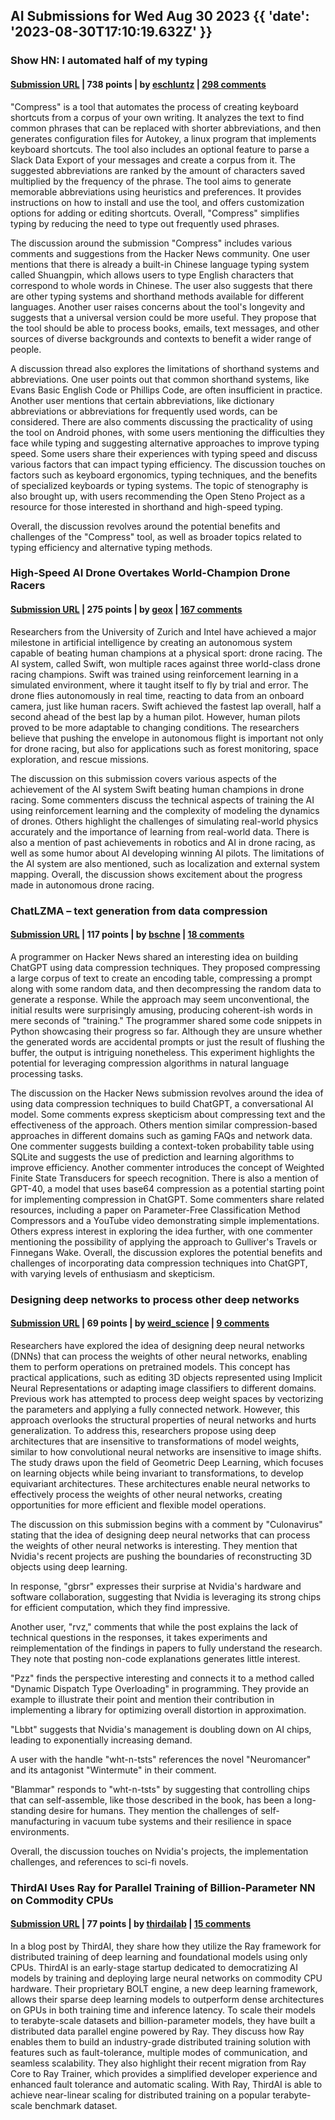 ## AI Submissions for Wed Aug 30 2023 {{ 'date': '2023-08-30T17:10:19.632Z' }}

### Show HN: I automated half of my typing

#### [Submission URL](https://github.com/eschluntz/compress) | 738 points | by [eschluntz](https://news.ycombinator.com/user?id=eschluntz) | [298 comments](https://news.ycombinator.com/item?id=37326870)

"Compress" is a tool that automates the process of creating keyboard shortcuts from a corpus of your own writing. It analyzes the text to find common phrases that can be replaced with shorter abbreviations, and then generates configuration files for Autokey, a linux program that implements keyboard shortcuts. The tool also includes an optional feature to parse a Slack Data Export of your messages and create a corpus from it. The suggested abbreviations are ranked by the amount of characters saved multiplied by the frequency of the phrase. The tool aims to generate memorable abbreviations using heuristics and preferences. It provides instructions on how to install and use the tool, and offers customization options for adding or editing shortcuts. Overall, "Compress" simplifies typing by reducing the need to type out frequently used phrases.

The discussion around the submission "Compress" includes various comments and suggestions from the Hacker News community. One user mentions that there is already a built-in Chinese language typing system called Shuangpin, which allows users to type English characters that correspond to whole words in Chinese. The user also suggests that there are other typing systems and shorthand methods available for different languages. Another user raises concerns about the tool's longevity and suggests that a universal version could be more useful. They propose that the tool should be able to process books, emails, text messages, and other sources of diverse backgrounds and contexts to benefit a wider range of people.

A discussion thread also explores the limitations of shorthand systems and abbreviations. One user points out that common shorthand systems, like Evans Basic English Code or Phillips Code, are often insufficient in practice. Another user mentions that certain abbreviations, like dictionary abbreviations or abbreviations for frequently used words, can be considered. There are also comments discussing the practicality of using the tool on Android phones, with some users mentioning the difficulties they face while typing and suggesting alternative approaches to improve typing speed. Some users share their experiences with typing speed and discuss various factors that can impact typing efficiency. The discussion touches on factors such as keyboard ergonomics, typing techniques, and the benefits of specialized keyboards or typing systems. The topic of stenography is also brought up, with users recommending the Open Steno Project as a resource for those interested in shorthand and high-speed typing.

Overall, the discussion revolves around the potential benefits and challenges of the "Compress" tool, as well as broader topics related to typing efficiency and alternative typing methods.

### High-Speed AI Drone Overtakes World-Champion Drone Racers

#### [Submission URL](https://www.news.uzh.ch/en/articles/media/2023/Drone-race.html) | 275 points | by [geox](https://news.ycombinator.com/user?id=geox) | [167 comments](https://news.ycombinator.com/item?id=37323834)

Researchers from the University of Zurich and Intel have achieved a major milestone in artificial intelligence by creating an autonomous system capable of beating human champions at a physical sport: drone racing. The AI system, called Swift, won multiple races against three world-class drone racing champions. Swift was trained using reinforcement learning in a simulated environment, where it taught itself to fly by trial and error. The drone flies autonomously in real time, reacting to data from an onboard camera, just like human racers. Swift achieved the fastest lap overall, half a second ahead of the best lap by a human pilot. However, human pilots proved to be more adaptable to changing conditions. The researchers believe that pushing the envelope in autonomous flight is important not only for drone racing, but also for applications such as forest monitoring, space exploration, and rescue missions.

The discussion on this submission covers various aspects of the achievement of the AI system Swift beating human champions in drone racing. Some commenters discuss the technical aspects of training the AI using reinforcement learning and the complexity of modeling the dynamics of drones. Others highlight the challenges of simulating real-world physics accurately and the importance of learning from real-world data. There is also a mention of past achievements in robotics and AI in drone racing, as well as some humor about AI developing winning AI pilots. The limitations of the AI system are also mentioned, such as localization and external system mapping. Overall, the discussion shows excitement about the progress made in autonomous drone racing.

### ChatLZMA – text generation from data compression

#### [Submission URL](http://pepijndevos.nl/2023/07/15/chatlmza.html) | 117 points | by [bschne](https://news.ycombinator.com/user?id=bschne) | [18 comments](https://news.ycombinator.com/item?id=37318810)

A programmer on Hacker News shared an interesting idea on building ChatGPT using data compression techniques. They proposed compressing a large corpus of text to create an encoding table, compressing a prompt along with some random data, and then decompressing the random data to generate a response. While the approach may seem unconventional, the initial results were surprisingly amusing, producing coherent-ish words in mere seconds of "training." The programmer shared some code snippets in Python showcasing their progress so far. Although they are unsure whether the generated words are accidental prompts or just the result of flushing the buffer, the output is intriguing nonetheless. This experiment highlights the potential for leveraging compression algorithms in natural language processing tasks.

The discussion on the Hacker News submission revolves around the idea of using data compression techniques to build ChatGPT, a conversational AI model. Some comments express skepticism about compressing text and the effectiveness of the approach. Others mention similar compression-based approaches in different domains such as gaming FAQs and network data.  One commenter suggests building a context-token probability table using SQLite and suggests the use of prediction and learning algorithms to improve efficiency. Another commenter introduces the concept of Weighted Finite State Transducers for speech recognition. There is also a mention of GPT-40, a model that uses base64 compression as a potential starting point for implementing compression in ChatGPT. Some commenters share related resources, including a paper on Parameter-Free Classification Method Compressors and a YouTube video demonstrating simple implementations. Others express interest in exploring the idea further, with one commenter mentioning the possibility of applying the approach to Gulliver's Travels or Finnegans Wake. Overall, the discussion explores the potential benefits and challenges of incorporating data compression techniques into ChatGPT, with varying levels of enthusiasm and skepticism.

### Designing deep networks to process other deep networks

#### [Submission URL](https://developer.nvidia.com/blog/designing-deep-networks-to-process-other-deep-networks/) | 69 points | by [weird_science](https://news.ycombinator.com/user?id=weird_science) | [9 comments](https://news.ycombinator.com/item?id=37328609)

Researchers have explored the idea of designing deep neural networks (DNNs) that can process the weights of other neural networks, enabling them to perform operations on pretrained models. This concept has practical applications, such as editing 3D objects represented using Implicit Neural Representations or adapting image classifiers to different domains. Previous work has attempted to process deep weight spaces by vectorizing the parameters and applying a fully connected network. However, this approach overlooks the structural properties of neural networks and hurts generalization. To address this, researchers propose using deep architectures that are insensitive to transformations of model weights, similar to how convolutional neural networks are insensitive to image shifts. The study draws upon the field of Geometric Deep Learning, which focuses on learning objects while being invariant to transformations, to develop equivariant architectures. These architectures enable neural networks to effectively process the weights of other neural networks, creating opportunities for more efficient and flexible model operations.

The discussion on this submission begins with a comment by "Culonavirus" stating that the idea of designing deep neural networks that can process the weights of other neural networks is interesting. They mention that Nvidia's recent projects are pushing the boundaries of reconstructing 3D objects using deep learning.

In response, "gbrsr" expresses their surprise at Nvidia's hardware and software collaboration, suggesting that Nvidia is leveraging its strong chips for efficient computation, which they find impressive.

Another user, "rvz," comments that while the post explains the lack of technical questions in the responses, it takes experiments and reimplementation of the findings in papers to fully understand the research. They note that posting non-code explanations generates little interest.

"Pzz" finds the perspective interesting and connects it to a method called "Dynamic Dispatch Type Overloading" in programming. They provide an example to illustrate their point and mention their contribution in implementing a library for optimizing overall distortion in approximation.

"Lbbt" suggests that Nvidia's management is doubling down on AI chips, leading to exponentially increasing demand.

A user with the handle "wht-n-tsts" references the novel "Neuromancer" and its antagonist "Wintermute" in their comment.

"Blammar" responds to "wht-n-tsts" by suggesting that controlling chips that can self-assemble, like those described in the book, has been a long-standing desire for humans. They mention the challenges of self-manufacturing in vacuum tube systems and their resilience in space environments.

Overall, the discussion touches on Nvidia's projects, the implementation challenges, and references to sci-fi novels.

### ThirdAI Uses Ray for Parallel Training of Billion-Parameter NN on Commodity CPUs

#### [Submission URL](https://www.anyscale.com/blog/how-thirdai-uses-ray-for-parallel-training-of-billion-parameter-neural-networks-on-commodity-cpus) | 77 points | by [thirdailab](https://news.ycombinator.com/user?id=thirdailab) | [15 comments](https://news.ycombinator.com/item?id=37325173)

In a blog post by ThirdAI, they share how they utilize the Ray framework for distributed training of deep learning and foundational models using only CPUs. ThirdAI is an early-stage startup dedicated to democratizing AI models by training and deploying large neural networks on commodity CPU hardware. Their proprietary BOLT engine, a new deep learning framework, allows their sparse deep learning models to outperform dense architectures on GPUs in both training time and inference latency. To scale their models to terabyte-scale datasets and billion-parameter models, they have built a distributed data parallel engine powered by Ray. They discuss how Ray enables them to build an industry-grade distributed training solution with features such as fault-tolerance, multiple modes of communication, and seamless scalability. They also highlight their recent migration from Ray Core to Ray Trainer, which provides a simplified developer experience and enhanced fault tolerance and automatic scaling. With Ray, ThirdAI is able to achieve near-linear scaling for distributed training on a popular terabyte-scale benchmark dataset.

